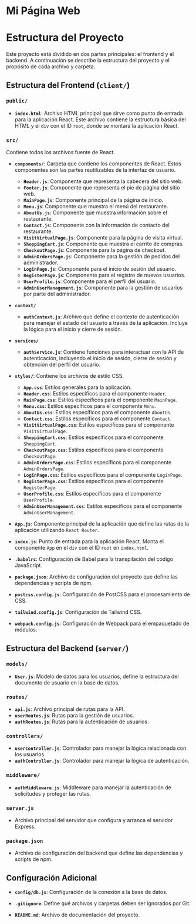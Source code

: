 # Mi Página Web

# Estructura del Proyecto

Este proyecto está dividido en dos partes principales: el frontend y el backend. A continuación se describe la estructura del proyecto y el propósito de cada archivo y carpeta.

## Estructura del Frontend (`client/`)

### `public/`
- **`index.html`**: Archivo HTML principal que sirve como punto de entrada para la aplicación React. Este archivo contiene la estructura básica del HTML y el `div` con el ID `root`, donde se montará la aplicación React.

### `src/`
Contiene todos los archivos fuente de React.

- **`components/`**: Carpeta que contiene los componentes de React. Estos componentes son las partes reutilizables de la interfaz de usuario.
  - **`Header.js`**: Componente que representa la cabecera del sitio web.
  - **`Footer.js`**: Componente que representa el pie de página del sitio web.
  - **`MainPage.js`**: Componente principal de la página de inicio.
  - **`Menu.js`**: Componente que muestra el menú del restaurante.
  - **`AboutUs.js`**: Componente que muestra información sobre el restaurante.
  - **`Contact.js`**: Componente con la información de contacto del restaurante.
  - **`VisitVirtualPage.js`**: Componente para la página de visita virtual.
  - **`ShoppingCart.js`**: Componente que muestra el carrito de compras.
  - **`CheckoutPage.js`**: Componente para la página de checkout.
  - **`AdminOrdersPage.js`**: Componente para la gestión de pedidos del administrador.
  - **`LoginPage.js`**: Componente para el inicio de sesión del usuario.
  - **`RegisterPage.js`**: Componente para el registro de nuevos usuarios.
  - **`UserProfile.js`**: Componente para el perfil del usuario.
  - **`AdminUserManagement.js`**: Componente para la gestión de usuarios por parte del administrador.

- **`context/`**
  - **`authContext.js`**: Archivo que define el contexto de autenticación para manejar el estado del usuario a través de la aplicación. Incluye la lógica para el inicio y cierre de sesión.

- **`services/`**
  - **`authService.js`**: Contiene funciones para interactuar con la API de autenticación, incluyendo el inicio de sesión, cierre de sesión y obtención del perfil del usuario.

- **`styles/`**: Contiene los archivos de estilo CSS.
  - **`App.css`**: Estilos generales para la aplicación.
  - **`Header.css`**: Estilos específicos para el componente `Header`.
  - **`MainPage.css`**: Estilos específicos para el componente `MainPage`.
  - **`Menu.css`**: Estilos específicos para el componente `Menu`.
  - **`AboutUs.css`**: Estilos específicos para el componente `AboutUs`.
  - **`Contact.css`**: Estilos específicos para el componente `Contact`.
  - **`VisitVirtualPage.css`**: Estilos específicos para el componente `VisitVirtualPage`.
  - **`ShoppingCart.css`**: Estilos específicos para el componente `ShoppingCart`.
  - **`CheckoutPage.css`**: Estilos específicos para el componente `CheckoutPage`.
  - **`AdminOrdersPage.css`**: Estilos específicos para el componente `AdminOrdersPage`.
  - **`LoginPage.css`**: Estilos específicos para el componente `LoginPage`.
  - **`RegisterPage.css`**: Estilos específicos para el componente `RegisterPage`.
  - **`UserProfile.css`**: Estilos específicos para el componente `UserProfile`.
  - **`AdminUserManagement.css`**: Estilos específicos para el componente `AdminUserManagement`.

- **`App.js`**: Componente principal de la aplicación que define las rutas de la aplicación utilizando `React Router`.

- **`index.js`**: Punto de entrada para la aplicación React. Monta el componente `App` en el `div` con el ID `root` en `index.html`.

- **`.babelrc`**: Configuración de Babel para la transpilación del código JavaScript.

- **`package.json`**: Archivo de configuración del proyecto que define las dependencias y scripts de npm.

- **`postcss.config.js`**: Configuración de PostCSS para el procesamiento de CSS.

- **`tailwind.config.js`**: Configuración de Tailwind CSS.

- **`webpack.config.js`**: Configuración de Webpack para el empaquetado de módulos.

## Estructura del Backend (`server/`)

### `models/`
- **`User.js`**: Modelo de datos para los usuarios, define la estructura del documento de usuario en la base de datos.

### `routes/`
- **`api.js`**: Archivo principal de rutas para la API.
- **`userRoutes.js`**: Rutas para la gestión de usuarios.
- **`authRoutes.js`**: Rutas para la autenticación de usuarios.

### `controllers/`
- **`userController.js`**: Controlador para manejar la lógica relacionada con los usuarios.
- **`authController.js`**: Controlador para manejar la lógica de autenticación.

### `middleware/`
- **`authMiddleware.js`**: Middleware para manejar la autenticación de solicitudes y proteger las rutas.

### `server.js` 
- Archivo principal del servidor que configura y arranca el servidor Express.

### `package.json`
- Archivo de configuración del backend que define las dependencias y scripts de npm.

## Configuración Adicional

- **`config/db.js`**: Configuración de la conexión a la base de datos.

- **`.gitignore`**: Define qué archivos y carpetas deben ser ignorados por Git.

- **`README.md`**: Archivo de documentación del proyecto.
